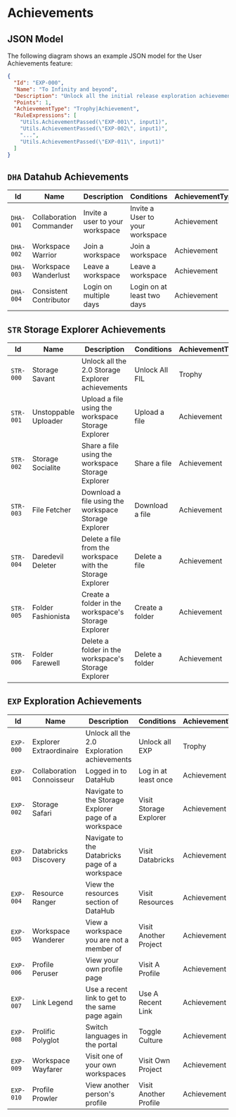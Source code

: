 # Achievements

## JSON Model

The following diagram shows an example JSON model for the User Achievements feature:

```json
{
  "Id": "EXP-000",
  "Name": "To Infinity and beyond",
  "Description": "Unlock all the initial release exploration achievements",
  "Points": 1,
  "AchievementType": "Trophy|Achievement",
  "RuleExpressions": [
    "Utils.AchievementPassed(\"EXP-001\", input1)",
    "Utils.AchievementPassed(\"EXP-002\", input1)",
    "...",
    "Utils.AchievementPassed(\"EXP-011\", input1)"
  ]
}
```

## `DHA` Datahub Achievements

| Id        | Name                    | Description                     | Conditions                      | AchievementType |
| --------- | ----------------------- | ------------------------------- | ------------------------------- | --------------- |
| `DHA-001` | Collaboration Commander | Invite a user to your workspace | Invite a User to your workspace | Achievement     |
| `DHA-002` | Workspace Warrior       | Join a workspace                | Join a workspace                | Achievement     |
| `DHA-003` | Workspace Wanderlust    | Leave a workspace               | Leave a workspace               | Achievement     |
| `DHA-004` | Consistent Contributor  | Login on multiple days          | Login on at least two days      | Achievement     |

## `STR` Storage Explorer Achievements

| Id        | Name                 | Description                                                | Conditions      | AchievementType |
| --------- | -------------------- | ---------------------------------------------------------- | --------------- | --------------- |
| `STR-000` | Storage Savant       | Unlock all the 2.0 Storage Explorer achievements           | Unlock All FIL  | Trophy          |
| `STR-001` | Unstoppable Uploader | Upload a file using the workspace Storage Explorer         | Upload a file   | Achievement     |
| `STR-002` | Storage Socialite    | Share a file using the workspace Storage Explorer          | Share a file    | Achievement     |
| `STR-003` | File Fetcher         | Download a file using the workspace Storage Explorer       | Download a file | Achievement     |
| `STR-004` | Daredevil Deleter    | Delete a file from the workspace with the Storage Explorer | Delete a file   | Achievement     |
| `STR-005` | Folder Fashionista   | Create a folder in the workspace's Storage Explorer        | Create a folder | Achievement     |
| `STR-006` | Folder Farewell      | Delete a folder in the workspace's Storage Explorer        | Delete a folder | Achievement     |

## `EXP` Exploration Achievements

| Id        | Name                      | Description                                          | Conditions             | AchievementType |
| --------- | ------------------------- | ---------------------------------------------------- | ---------------------- | --------------- |
| `EXP-000` | Explorer Extraordinaire   | Unlock all the 2.0 Exploration achievements          | Unlock all EXP         | Trophy          |
| `EXP-001` | Collaboration Connoisseur | Logged in to DataHub                                 | Log in at least once   | Achievement     |
| `EXP-002` | Storage Safari            | Navigate to the Storage Explorer page of a workspace | Visit Storage Explorer | Achievement     |
| `EXP-003` | Databricks Discovery      | Navigate to the Databricks page of a workspace       | Visit Databricks       | Achievement     |
| `EXP-004` | Resource Ranger           | View the resources section of DataHub                | Visit Resources        | Achievement     |
| `EXP-005` | Workspace Wanderer        | View a workspace you are not a member of             | Visit Another Project  | Achievement     |
| `EXP-006` | Profile Peruser           | View your own profile page                           | Visit A Profile        | Achievement     |
| `EXP-007` | Link Legend               | Use a recent link to get to the same page again      | Use A Recent Link      | Achievement     |
| `EXP-008` | Prolific Polyglot         | Switch languages in the portal                       | Toggle Culture         | Achievement     |
| `EXP-009` | Workspace Wayfarer        | Visit one of your own workspaces                     | Visit Own Project      | Achievement     |
| `EXP-010` | Profile Prowler           | View another person's profile                        | Visit Another Profile  | Achievement     |

```

```
